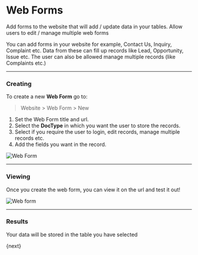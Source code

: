 # Web Forms

<p class="lead">Add forms to the website that will add / update data in your tables. Allow users to edit / manage multiple web forms</p>

You can add forms in your website for example, Contact Us, Inquiry, Complaint etc. Data from these can fill up records like Lead, Opportunity, Issue etc. The user can also be allowed manage multiple records (like Complaints etc.)

---

### Creating

To create a new **Web Form** go to:

> Website > Web Form > New

1. Set the Web Form title and url.
1. Select the **DocType** in which you want the user to store the records.
1. Select if you require the user to login, edit records, manage multiple records etc.
1. Add the fields you want in the record.

<img class="screenshot" alt="Web Form" src="/assets/manual_erpnext_com/img/website/web-form.png">

---

### Viewing

Once you create the web form, you can view it on the url and test it out!

<img class="screenshot" alt="Web form" src="/assets/manual_erpnext_com/img/website/web-form-view.png">

---

### Results

Your data will be stored in the table you have selected

{next}
